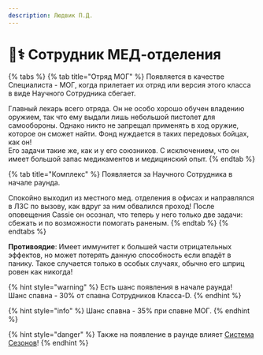 ```yaml
---
description: Людвик П.Д.
---
```


# 🧑⚕ Сотрудник МЕД-отделения

{% tabs %}
{% tab title="Отряд МОГ" %}
Появляется в качестве Специалиста - МОГ, когда прилетает их отряд или версия этого класса в виде Научного Сотрудника сбегает.

Главный лекарь всего отряда. Он не особо хорошо обучен владению оружием, так что ему выдали лишь небольшой пистолет для самообороны. Однако никто не запрещал применять в ход оружие, которое он сможет найти. Фонд нуждается в таких передовых бойцах, как он!\
Его задачи такие же, как и у его союзников. С исключением, что он имеет большой запас медикаментов и медицинский опыт.
{% endtab %}

{% tab title="Комплекс" %}
Появляется за Научного Сотрудника в начале раунда.

Спокойно выходил из местного мед. отделения в офисах и направлялся в ЛЗС по вызову, как вдруг за ним обвалился проход! После оповещения Cassie он осознал, что теперь у него только две задачи: сбежать и по возможности помогать раненым.
{% endtab %}
{% endtabs %}

**Противоядие**: Имеет иммунитет к большей части отрицательных эффектов, но может потерять данную способность если впадёт в панику. Такое случается только в особых случаях, обычно его шприц ровен как никогда!

{% hint style="warning" %}
Есть шанс появления в начале раунда!\
Шанс спавна - 30% от спавна Сотрудников Класса-D.
{% endhint %}

{% hint style="info" %}
Шанс спавна - 35% при спавне МОГ.
{% endhint %}

{% hint style="danger" %}
Также на появление в раунде влияет [Система Сезонов](../../server-systems/seasons-system.md)!
{% endhint %}
